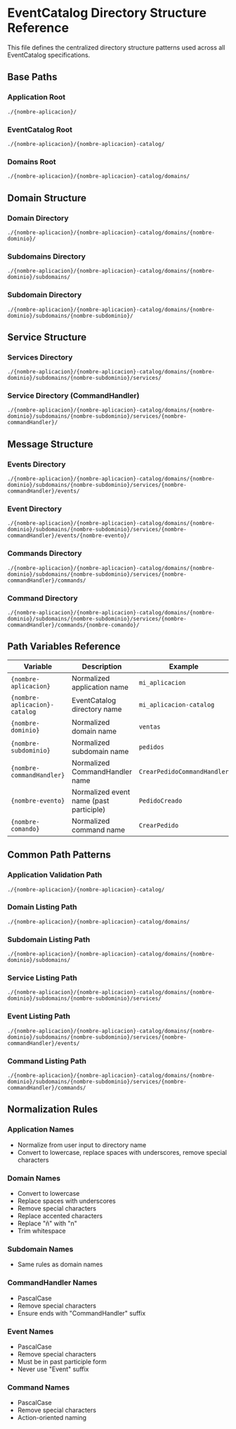 # EventCatalog Directory Structure Reference

This file defines the centralized directory structure patterns used across all EventCatalog specifications.

## Base Paths

### Application Root
```
./{nombre-aplicacion}/
```

### EventCatalog Root  
```
./{nombre-aplicacion}/{nombre-aplicacion}-catalog/
```

### Domains Root
```
./{nombre-aplicacion}/{nombre-aplicacion}-catalog/domains/
```

## Domain Structure

### Domain Directory
```
./{nombre-aplicacion}/{nombre-aplicacion}-catalog/domains/{nombre-dominio}/
```

### Subdomains Directory
```
./{nombre-aplicacion}/{nombre-aplicacion}-catalog/domains/{nombre-dominio}/subdomains/
```

### Subdomain Directory
```
./{nombre-aplicacion}/{nombre-aplicacion}-catalog/domains/{nombre-dominio}/subdomains/{nombre-subdominio}/
```

## Service Structure

### Services Directory
```
./{nombre-aplicacion}/{nombre-aplicacion}-catalog/domains/{nombre-dominio}/subdomains/{nombre-subdominio}/services/
```

### Service Directory (CommandHandler)
```
./{nombre-aplicacion}/{nombre-aplicacion}-catalog/domains/{nombre-dominio}/subdomains/{nombre-subdominio}/services/{nombre-commandHandler}/
```

## Message Structure

### Events Directory
```
./{nombre-aplicacion}/{nombre-aplicacion}-catalog/domains/{nombre-dominio}/subdomains/{nombre-subdominio}/services/{nombre-commandHandler}/events/
```

### Event Directory
```
./{nombre-aplicacion}/{nombre-aplicacion}-catalog/domains/{nombre-dominio}/subdomains/{nombre-subdominio}/services/{nombre-commandHandler}/events/{nombre-evento}/
```

### Commands Directory
```
./{nombre-aplicacion}/{nombre-aplicacion}-catalog/domains/{nombre-dominio}/subdomains/{nombre-subdominio}/services/{nombre-commandHandler}/commands/
```

### Command Directory
```
./{nombre-aplicacion}/{nombre-aplicacion}-catalog/domains/{nombre-dominio}/subdomains/{nombre-subdominio}/services/{nombre-commandHandler}/commands/{nombre-comando}/
```

## Path Variables Reference

| Variable | Description | Example |
|----------|-------------|---------|
| `{nombre-aplicacion}` | Normalized application name | `mi_aplicacion` |
| `{nombre-aplicacion}-catalog` | EventCatalog directory name | `mi_aplicacion-catalog` |
| `{nombre-dominio}` | Normalized domain name | `ventas` |
| `{nombre-subdominio}` | Normalized subdomain name | `pedidos` |
| `{nombre-commandHandler}` | Normalized CommandHandler name | `CrearPedidoCommandHandler` |
| `{nombre-evento}` | Normalized event name (past participle) | `PedidoCreado` |
| `{nombre-comando}` | Normalized command name | `CrearPedido` |

## Common Path Patterns

### Application Validation Path
```
./{nombre-aplicacion}/{nombre-aplicacion}-catalog/
```

### Domain Listing Path
```
./{nombre-aplicacion}/{nombre-aplicacion}-catalog/domains/
```

### Subdomain Listing Path
```
./{nombre-aplicacion}/{nombre-aplicacion}-catalog/domains/{nombre-dominio}/subdomains/
```

### Service Listing Path
```
./{nombre-aplicacion}/{nombre-aplicacion}-catalog/domains/{nombre-dominio}/subdomains/{nombre-subdominio}/services/
```

### Event Listing Path
```
./{nombre-aplicacion}/{nombre-aplicacion}-catalog/domains/{nombre-dominio}/subdomains/{nombre-subdominio}/services/{nombre-commandHandler}/events/
```

### Command Listing Path
```
./{nombre-aplicacion}/{nombre-aplicacion}-catalog/domains/{nombre-dominio}/subdomains/{nombre-subdominio}/services/{nombre-commandHandler}/commands/
```

## Normalization Rules

### Application Names
- Normalize from user input to directory name
- Convert to lowercase, replace spaces with underscores, remove special characters

### Domain Names
- Convert to lowercase
- Replace spaces with underscores  
- Remove special characters
- Replace accented characters
- Replace "ñ" with "n"
- Trim whitespace

### Subdomain Names
- Same rules as domain names

### CommandHandler Names
- PascalCase
- Remove special characters
- Ensure ends with "CommandHandler" suffix

### Event Names
- PascalCase
- Remove special characters
- Must be in past participle form
- Never use "Event" suffix

### Command Names
- PascalCase
- Remove special characters
- Action-oriented naming